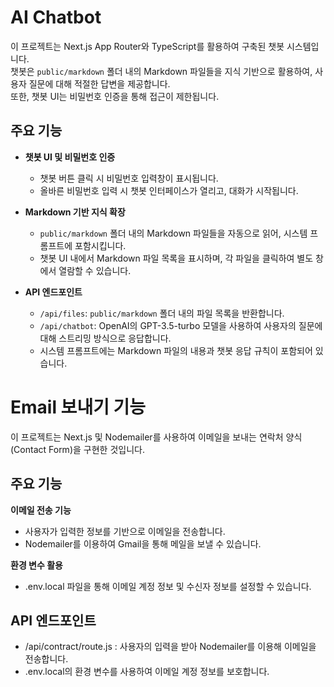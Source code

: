 # AI Chatbot

이 프로젝트는 Next.js App Router와 TypeScript를 활용하여 구축된 챗봇 시스템입니다.  
챗봇은 `public/markdown` 폴더 내의 Markdown 파일들을 지식 기반으로 활용하여, 사용자 질문에 대해 적절한 답변을 제공합니다.  
또한, 챗봇 UI는 비밀번호 인증을 통해 접근이 제한됩니다.

## 주요 기능

- **챗봇 UI 및 비밀번호 인증**

  - 챗봇 버튼 클릭 시 비밀번호 입력창이 표시됩니다.
  - 올바른 비밀번호 입력 시 챗봇 인터페이스가 열리고, 대화가 시작됩니다.

- **Markdown 기반 지식 확장**

  - `public/markdown` 폴더 내의 Markdown 파일들을 자동으로 읽어, 시스템 프롬프트에 포함시킵니다.
  - 챗봇 UI 내에서 Markdown 파일 목록을 표시하며, 각 파일을 클릭하여 별도 창에서 열람할 수 있습니다.

- **API 엔드포인트**

  - `/api/files`: `public/markdown` 폴더 내의 파일 목록을 반환합니다.
  - `/api/chatbot`: OpenAI의 GPT-3.5-turbo 모델을 사용하여 사용자의 질문에 대해 스트리밍 방식으로 응답합니다.
  - 시스템 프롬프트에는 Markdown 파일의 내용과 챗봇 응답 규칙이 포함되어 있습니다.


# Email 보내기 기능

이 프로젝트는 Next.js 및 Nodemailer를 사용하여 이메일을 보내는 연락처 양식(Contact Form)을 구현한 것입니다.

## 주요 기능

**이메일 전송 기능**

- 사용자가 입력한 정보를 기반으로 이메일을 전송합니다.
- Nodemailer를 이용하여 Gmail을 통해 메일을 보낼 수 있습니다.

**환경 변수 활용**

- .env.local 파일을 통해 이메일 계정 정보 및 수신자 정보를 설정할 수 있습니다.

## API 엔드포인트

- /api/contract/route.js : 사용자의 입력을 받아 Nodemailer를 이용해 이메일을 전송합니다.
- .env.local의 환경 변수를 사용하여 이메일 계정 정보를 보호합니다.
